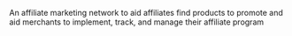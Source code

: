 An affiliate marketing network to aid affiliates find products to promote and aid merchants to implement, track, and manage their affiliate program